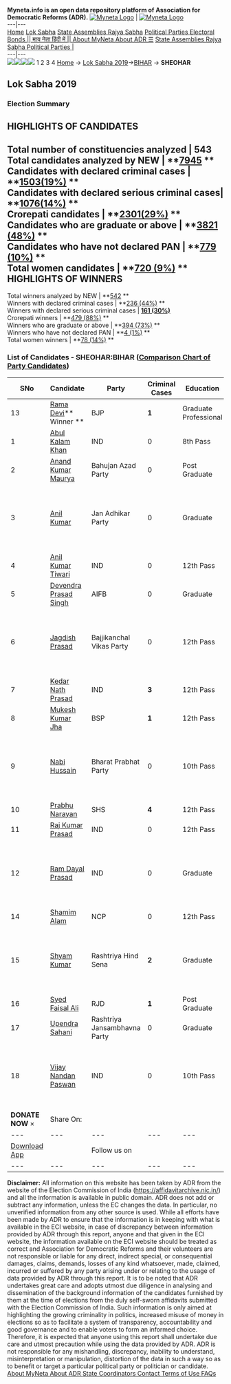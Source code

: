 **Myneta.info is an open data repository platform of Association for Democratic Reforms (ADR).**
[![Myneta Logo](https://www.myneta.info/lib/img/myneta-logo.png)](https://www.myneta.info/) | [![Myneta Logo](https://www.myneta.info/lib/img/adr-logo.png)](https://adrindia.org)  
---|---  
[Home](https://www.myneta.info/) [Lok Sabha](https://www.myneta.info/#ls "Lok Sabha") [ State Assemblies ](https://www.myneta.info/#sa "State Assemblies") [Rajya Sabha](https://www.myneta.info/#rs "Rajya Sabha") [Political Parties ](https://www.myneta.info/party "Political Parties") [ Electoral Bonds ](https://www.myneta.info/electoral_bonds "Electoral Bonds") [ || माय नेता हिंदी में || ](https://translate.google.co.in/translate?prev=hp&hl=en&js=y&u=www.myneta.info&sl=en&tl=hi&history_state0=) [ About MyNeta ](https://adrindia.org/content/about-myneta) [ About ADR ](https://adrindia.org/about-adr/who-we-are) [☰](javascript:void\(0\))
[ State Assemblies ](https://www.myneta.info/#sa "State Assemblies") [ Rajya Sabha ](https://www.myneta.info/#rs "Rajya Sabha") [ Political Parties ](https://www.myneta.info/party "Political Parties")
|   
---|---  
![](https://www.myneta.info/lib/img/banner/banner-1.png)![](https://www.myneta.info/lib/img/banner/banner-2.png)![](https://www.myneta.info/lib/img/banner/banner-3.png)![](https://www.myneta.info/lib/img/banner/banner-4.png)
1  2  3  4 
[Home](https://www.myneta.info/) → [Lok Sabha 2019](https://www.myneta.info/LokSabha2019/)→[BIHAR](https://www.myneta.info/LokSabha2019/index.php?action=show_constituencies&state_id=37) → **SHEOHAR**
### 
## Lok Sabha 2019
###  Election Summary 
HIGHLIGHTS OF CANDIDATES  
---  
Total number of constituencies analyzed |  543   
Total candidates analyzed by NEW | **[7945](https://www.myneta.info/LokSabha2019/index.php?action=summary&subAction=candidates_analyzed&sort=candidate#summary) **  
Candidates with declared criminal cases | **[1503(19%)](https://www.myneta.info/LokSabha2019/index.php?action=summary&subAction=crime&sort=candidate#summary) **  
Candidates with declared serious criminal cases| **[1076(14%)](https://www.myneta.info/LokSabha2019/index.php?action=summary&subAction=serious_crime&sort=candidate#summary) **  
Crorepati candidates | **[2301(29%)](https://www.myneta.info/LokSabha2019/index.php?action=summary&subAction=crorepati&sort=candidate#summary) **  
Candidates who are graduate or above | **[3821 (48%)](https://www.myneta.info/LokSabha2019/index.php?action=summary&subAction=education&sort=candidate#summary) **  
Candidates who have not declared PAN | **[779 (10%)](https://www.myneta.info/LokSabha2019/index.php?action=summary&subAction=without_pan&sort=candidate#summary) **  
Total women candidates | **[720 (9%)](https://www.myneta.info/LokSabha2019/index.php?action=summary&subAction=women_candidate&sort=candidate#summary) **  
HIGHLIGHTS OF WINNERS  
---  
Total winners analyzed by NEW | **[542](https://www.myneta.info/LokSabha2019/index.php?action=summary&subAction=winner_analyzed&sort=candidate#summary) **  
Winners with declared criminal cases | **[236 (44%)](https://www.myneta.info/LokSabha2019/index.php?action=summary&subAction=winner_crime&sort=candidate#summary) **  
Winners with declared serious criminal cases | **[161 (30%)](https://www.myneta.info/LokSabha2019/index.php?action=summary&subAction=winner_serious_crime&sort=candidate#summary)**  
Crorepati winners | **[479 (88%)](https://www.myneta.info/LokSabha2019/index.php?action=summary&subAction=winner_crorepati&sort=candidate#summary) **  
Winners who are graduate or above | **[394 (73%)](https://www.myneta.info/LokSabha2019/index.php?action=summary&subAction=winner_education&sort=candidate#summary) **  
Winners who have not declared PAN | **[4 (1%)](https://www.myneta.info/LokSabha2019/index.php?action=summary&subAction=winner_without_pan&sort=candidate#summary) **  
Total women winners | **[78 (14%)](https://www.myneta.info/LokSabha2019/index.php?action=summary&subAction=winner_women&sort=candidate#summary) **  
### List of Candidates - SHEOHAR:BIHAR ([Comparison Chart of Party Candidates](https://www.myneta.info/LokSabha2019/comparisonchart.php?constituency_id=503))
SNo | Candidate| Party| Criminal Cases| Education| Age| Total Assets| Liabilities  
---|---|---|---|---|---|---|---  
13  | [Rama Devi](https://www.myneta.info/LokSabha2019/candidate.php?candidate_id=12098)** Winner ** | BJP | **1** | Graduate Professional| 69 | Rs 32,83,64,940 ~ 32 Crore+ | Rs 0 ~   
1  | [Abul Kalam Khan](https://www.myneta.info/LokSabha2019/candidate.php?candidate_id=12876) | IND | 0 | 8th Pass| 44 | Rs 65,33,000 ~ 65 Lacs+ | Rs 10,78,000 ~ 10 Lacs+  
2  | [Anand Kumar Maurya](https://www.myneta.info/LokSabha2019/candidate.php?candidate_id=13519) | Bahujan Azad Party | 0 | Post Graduate| 36 | Rs 2,05,48,227 ~ 2 Crore+ | Rs 7,43,000 ~ 7 Lacs+  
3  | [Anil Kumar](https://www.myneta.info/LokSabha2019/candidate.php?candidate_id=12868) | Jan Adhikar Party | 0 | Graduate| 47 | ![](https://myneta.info/image_v2.php?myneta_folder=LokSabha2019&candidate_id=12868&col=ta) | ![](https://myneta.info/image_v2.php?myneta_folder=LokSabha2019&candidate_id=12868&col=lia)  
4  | [Anil Kumar Tiwari](https://www.myneta.info/LokSabha2019/candidate.php?candidate_id=13521) | IND | 0 | 12th Pass| 51 | Rs 23,02,500 ~ 23 Lacs+ | Rs 0 ~   
5  | [Devendra Prasad Singh](https://www.myneta.info/LokSabha2019/candidate.php?candidate_id=12107) | AIFB | 0 | Graduate| 50 | Rs 3,05,85,141 ~ 3 Crore+ | Rs 0 ~   
6  | [Jagdish Prasad](https://www.myneta.info/LokSabha2019/candidate.php?candidate_id=12867) | Bajjikanchal Vikas Party | 0 | 12th Pass| 41 | ![](https://myneta.info/image_v2.php?myneta_folder=LokSabha2019&candidate_id=12867&col=ta) | ![](https://myneta.info/image_v2.php?myneta_folder=LokSabha2019&candidate_id=12867&col=lia)  
7  | [Kedar Nath Prasad](https://www.myneta.info/LokSabha2019/candidate.php?candidate_id=12869) | IND | **3** | 12th Pass| 73 | Rs 1,77,41,102 ~ 1 Crore+ | Rs 0 ~   
8  | [Mukesh Kumar Jha](https://www.myneta.info/LokSabha2019/candidate.php?candidate_id=12105) | BSP | **1** | 12th Pass| 31 | Rs 2,24,47,516 ~ 2 Crore+ | Rs 97,00,000 ~ 97 Lacs+  
9  | [Nabi Hussain](https://www.myneta.info/LokSabha2019/candidate.php?candidate_id=13520) | Bharat Prabhat Party | 0 | 10th Pass| 54 | ![](https://myneta.info/image_v2.php?myneta_folder=LokSabha2019&candidate_id=13520&col=ta) | ![](https://myneta.info/image_v2.php?myneta_folder=LokSabha2019&candidate_id=13520&col=lia)  
10  | [Prabhu Narayan](https://www.myneta.info/LokSabha2019/candidate.php?candidate_id=12099) | SHS | **4** | 12th Pass| 47 | Rs 5,57,46,000 ~ 5 Crore+ | Rs 4,00,000 ~ 4 Lacs+  
11  | [Raj Kumar Prasad](https://www.myneta.info/LokSabha2019/candidate.php?candidate_id=12871) | IND | 0 | 12th Pass| 44 | Rs 40,69,008 ~ 40 Lacs+ | Rs 0 ~   
12  | [Ram Dayal Prasad](https://www.myneta.info/LokSabha2019/candidate.php?candidate_id=12104) | IND | 0 | Graduate| 67 | ![](https://myneta.info/image_v2.php?myneta_folder=LokSabha2019&candidate_id=12104&col=ta) | ![](https://myneta.info/image_v2.php?myneta_folder=LokSabha2019&candidate_id=12104&col=lia)  
14  | [Shamim Alam](https://www.myneta.info/LokSabha2019/candidate.php?candidate_id=12875) | NCP | 0 | 12th Pass| 51 | Rs 63,24,527 ~ 63 Lacs+ | Rs 1,50,000 ~ 1 Lacs+  
15  | [Shyam Kumar](https://www.myneta.info/LokSabha2019/candidate.php?candidate_id=12101) | Rashtriya Hind Sena | **2** | Graduate| 38 | ![](https://myneta.info/image_v2.php?myneta_folder=LokSabha2019&candidate_id=12101&col=ta) | ![](https://myneta.info/image_v2.php?myneta_folder=LokSabha2019&candidate_id=12101&col=lia)  
16  | [Syed Faisal Ali](https://www.myneta.info/LokSabha2019/candidate.php?candidate_id=12100) | RJD | **1** | Post Graduate| 52 | Rs 2,55,26,590 ~ 2 Crore+ | Rs 88,14,643 ~ 88 Lacs+  
17  | [Upendra Sahani](https://www.myneta.info/LokSabha2019/candidate.php?candidate_id=12097) | Rashtriya Jansambhavna Party | 0 | Graduate| 46 | Rs 3,05,29,762 ~ 3 Crore+ | Rs 0 ~   
18  | [Vijay Nandan Paswan](https://www.myneta.info/LokSabha2019/candidate.php?candidate_id=12103) | IND | 0 | 10th Pass| 31 | ![](https://myneta.info/image_v2.php?myneta_folder=LokSabha2019&candidate_id=12103&col=ta) | ![](https://myneta.info/image_v2.php?myneta_folder=LokSabha2019&candidate_id=12103&col=lia)  
|  **DONATE NOW** × |  Share On:  | [](https://api.whatsapp.com/send?text=https%3A%2F%2Fmyneta.info%2Fpunjab2022%2Findex.php%3Faction%3Dshow_constituencies%26state_id%3D19) | [](https://www.facebook.com/sharer/sharer.php?u=https%3A%2F%2Fmyneta.info%2Fpunjab2022%2Findex.php%3Faction%3Dshow_constituencies%26state_id%3D19) | [](https://twitter.com/share?url=https%3A%2F%2Fmyneta.info%2Fpunjab2022%2Findex.php%3Faction%3Dshow_constituencies%26state_id%3D19)  
---|---|---|---|---  
| [ Download App ](https://play.google.com/store/apps/details?id=com.webrosoft.myneta1&pcampaignid=pcampaignidMKT-Other-global-all-co-prtnr-py-PartBadge-Mar2515-1) | [](https://play.google.com/store/apps/details?id=com.webrosoft.myneta1&pcampaignid=pcampaignidMKT-Other-global-all-co-prtnr-py-PartBadge-Mar2515-1) |  Follow us on  | [](https://www.facebook.com/adrindia.org/) | [](https://twitter.com/adrspeaks) | [](https://groups.google.com/g/national-election-watch?hl=en&pli=1) | [](https://www.instagram.com/adrspeaks/) | [](https://www.youtube.com/user/adrspeaks) | [](https://sharechat.com/profile/adrspeaks)  
---|---|---|---|---|---|---|---|---  
**Disclaimer:** All information on this website has been taken by ADR from the website of the Election Commission of India (https://affidavitarchive.nic.in/) and all the information is available in public domain. ADR does not add or subtract any information, unless the EC changes the data. In particular, no unverified information from any other source is used. While all efforts have been made by ADR to ensure that the information is in keeping with what is available in the ECI website, in case of discrepancy between information provided by ADR through this report, anyone and that given in the ECI website, the information available on the ECI website should be treated as correct and Association for Democratic Reforms and their volunteers are not responsible or liable for any direct, indirect special, or consequential damages, claims, demands, losses of any kind whatsoever, made, claimed, incurred or suffered by any party arising under or relating to the usage of data provided by ADR through this report. It is to be noted that ADR undertakes great care and adopts utmost due diligence in analysing and dissemination of the background information of the candidates furnished by them at the time of elections from the duly self-sworn affidavits submitted with the Election Commission of India. Such information is only aimed at highlighting the growing criminality in politics, increased misuse of money in elections so as to facilitate a system of transparency, accountability and good governance and to enable voters to form an informed choice. Therefore, it is expected that anyone using this report shall undertake due care and utmost precaution while using the data provided by ADR. ADR is not responsible for any mishandling, discrepancy, inability to understand, misinterpretation or manipulation, distortion of the data in such a way so as to benefit or target a particular political party or politician or candidate. 
[ About MyNeta ](https://adrindia.org/content/about-myneta) [ About ADR ](https://adrindia.org/about-adr/who-we-are) [ State Coordinators ](https://adrindia.org/about-adr/state-coordinators) [ Contact ](https://adrindia.org/contact-us) [ Terms of Use ](https://adrindia.org/content/adr-terms-use) [ FAQs ](https://adrindia.org/content/faqs)
